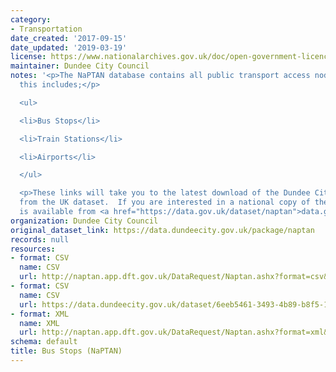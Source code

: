 ```yaml
---
category:
- Transportation
date_created: '2017-09-15'
date_updated: '2019-03-19'
license: https://www.nationalarchives.gov.uk/doc/open-government-licence/version/3/
maintainer: Dundee City Council
notes: '<p>The NaPTAN database contains all public transport access nodes in Dundee,
  this includes;</p>

  <ul>

  <li>Bus Stops</li>

  <li>Train Stations</li>

  <li>Airports</li>

  </ul>

  <p>These links will take you to the latest download of the Dundee City Council data
  from the UK dataset.  If you are interested in a national copy of the data this
  is available from <a href="https://data.gov.uk/dataset/naptan">data.gov.uk</a>.</p>'
organization: Dundee City Council
original_dataset_link: https://data.dundeecity.gov.uk/package/naptan
records: null
resources:
- format: CSV
  name: CSV
  url: http://naptan.app.dft.gov.uk/DataRequest/Naptan.ashx?format=csv&LA=640
- format: CSV
  name: CSV
  url: https://data.dundeecity.gov.uk/dataset/6eeb5461-3493-4b89-b8f5-1216ead72fe2/resource/cdfbe9ea-1de0-462a-a1ae-8b65f58f5982/download/dundee-bus-shelters.csv
- format: XML
  name: XML
  url: http://naptan.app.dft.gov.uk/DataRequest/Naptan.ashx?format=xml&LA=640
schema: default
title: Bus Stops (NaPTAN)
---
```

